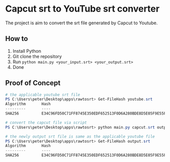 # Capcut srt to YouTube srt converter

The project is aim to convert the srt file generated by Capcut to Youtube.

## How to 

1. Install Python
2. Git clone the repository
3. Run `python main.py <your_input.srt> <your_output.srt>`
4. Done

## Proof of Concept

```powershell
# the applicable youtube srt file
PS C:\Users\peter\Desktop\apps\rawtosrt> Get-FileHash youtube.srt
Algorithm       Hash                                                             
---------       ----                                                             
SHA256          E34C96FD50C71FF8745E350EDF652513F0D6A280BDE8D5E05F9E55F5CC18727E 

# convert the capcut file via script
PS C:\Users\peter\Desktop\apps\rawtosrt> python main.py capcut.srt output.srt

# the newly output srt file is same as the applicable youtube file
PS C:\Users\peter\Desktop\apps\rawtosrt> Get-FileHash output.srt
Algorithm       Hash                                                             
---------       ----                                                             
SHA256          E34C96FD50C71FF8745E350EDF652513F0D6A280BDE8D5E05F9E55F5CC18727E 
```